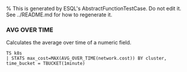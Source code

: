 % This is generated by ESQL's AbstractFunctionTestCase. Do not edit it. See ../README.md for how to regenerate it.

### AVG OVER TIME
Calculates the average over time of a numeric field.

```esql
TS k8s
| STATS max_cost=MAX(AVG_OVER_TIME(network.cost)) BY cluster, time_bucket = TBUCKET(1minute)
```
